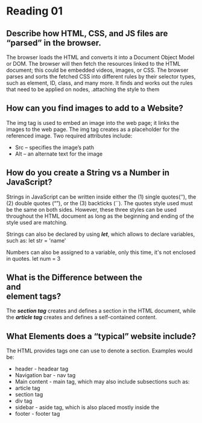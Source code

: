 # Reading 01

## Describe how HTML, CSS, and JS files are “parsed” in the browser.

The browser loads the HTML and converts it into a Document Object Model or DOM. 
The browser will then fetch the resources linked to the HTML document; this could be embedded videos, images, or CSS. 
The browser parses and sorts the fetched CSS into different rules by their selector types, such as element, ID, class, and many more. 
It finds and works out the rules that need to be applied on nodes, .attaching the style to them


## How can you find images to add to a Website?

The img tag is used to embed an image into the web page; it links the images to the web page. The img tag creates as a placeholder for the referenced image. Two required attributes include:
-	Src – specifies the image’s path
-	Alt – an alternate text for the image


## How do you create a String vs a Number in JavaScript?

Strings in JavaScript can be written inside either the (1) single quotes(‘’), the (2) double quotes (“”), or the (3) backticks (``). The quotes style used must be the same on both sides. However, these three styles can be used throughout the HTML document as long as the beginning and ending of the style used are matching.

Strings can also be declared by using ***let***, which allows to declare variables, such as:
  let str = 'name'
  
Numbers can also be assigned to a variable, only this time, it's not enclosed in quotes.
  let num = 3


## What is the Difference between the <article></article> and <section></setion> element tags?

The ***section tag***  creates and defines a section in the HTML document, while the ***article tag*** creates and defines a self-contained content.


## What Elements does a “typical” website include?
The HTML provides tags one can use to denote a section. Examples would be:
-	header - headear tag
-	Navigation bar - nav tag
-	Main content - main tag, which may also include subsections such as:
  - article tag
  - section tag
  - div tag
- sidebar - aside tag, which is also placed mostly inside the <main></main>
- footer - footer tag




  
